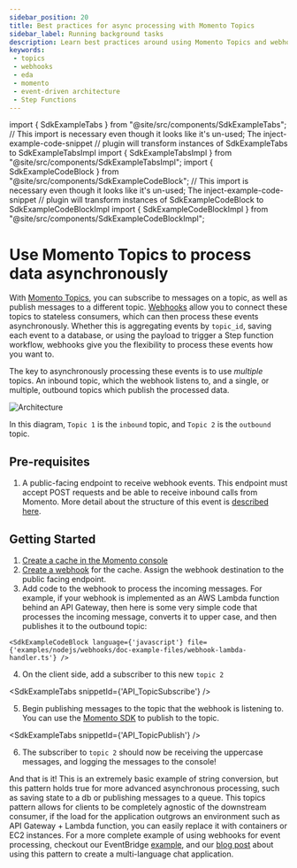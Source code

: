 ```yaml
---
sidebar_position: 20
title: Best practices for async processing with Momento Topics
sidebar_label: Running background tasks
description: Learn best practices around using Momento Topics and webhooks to process data asynchronously in your event-driven architectures.
keywords:
 - topics
 - webhooks
 - eda
 - momento
 - event-driven architecture
 - Step Functions
---
```


import { SdkExampleTabs } from "@site/src/components/SdkExampleTabs";
// This import is necessary even though it looks like it's un-used; The inject-example-code-snippet
// plugin will transform instances of SdkExampleTabs to SdkExampleTabsImpl
import { SdkExampleTabsImpl } from "@site/src/components/SdkExampleTabsImpl";
import { SdkExampleCodeBlock } from "@site/src/components/SdkExampleCodeBlock";
// This import is necessary even though it looks like it's un-used; The inject-example-code-snippet
// plugin will transform instances of SdkExampleCodeBlock to SdkExampleCodeBlockImpl
import { SdkExampleCodeBlockImpl } from "@site/src/components/SdkExampleCodeBlockImpl";

# Use Momento Topics to process data asynchronously

With [Momento Topics](../), you can subscribe to messages on a topic, as well as publish messages to a different topic. [Webhooks](../webhooks/overview) allow you to connect these topics to stateless consumers, which can then process these events asynchronously. Whether this is aggregating events by `topic_id`, saving each event to a database, or using the payload to trigger a Step function workflow, webhooks give you the flexibility to process these events how you want to.

The key to asynchronously processing these events is to use _multiple_ topics. An inbound topic, which the webhook listens to, and a single, or multiple, outbound topics which publish the processed data.

![Architecture](@site/static/img/topics/patterns/asynchronous-processing.png)

In this diagram, `Topic 1` is the `inbound` topic, and `Topic 2` is the `outbound` topic.

## Pre-requisites
1. A public-facing endpoint to receive webhook events. This endpoint must accept POST requests and be able to receive inbound calls from Momento. More detail about the structure of this event is [described here](../webhooks/overview#example-event).

## Getting Started
1. [Create a cache in the Momento console](https://console.gomomento.com/caches/create)
2. [Create a webhook](/topics/webhooks/creating-a-webhook) for the cache. Assign the webhook destination to the public facing endpoint.
3. Add code to the webhook to process the incoming messages. For example, if your webhook is implemented as an AWS Lambda function behind an API Gateway, then here is some very simple code that processes the incoming message, converts it to upper case, and then publishes it to the outbound topic:

```
<SdkExampleCodeBlock language={'javascript'} file={'examples/nodejs/webhooks/doc-example-files/webhook-lambda-handler.ts'} />
```

4. On the client side, add a subscriber to this new `topic 2`

<SdkExampleTabs snippetId={'API_TopicSubscribe'} />

5. Begin publishing messages to the topic that the webhook is listening to. You can use the [Momento SDK](/topics/api-reference) to publish to the topic.

<SdkExampleTabs snippetId={'API_TopicPublish'} />

6. The subscriber to `topic 2` should now be receiving the uppercase messages, and logging the messages to the console!

And that is it! This is an extremely basic example of string conversion, but this pattern holds true for more advanced asynchronous processing, such as saving state to a db or publishing messages to a queue. This topics pattern allows for clients to be completely agnostic of the downstream consumer, if the load for the application outgrows an environment such as API Gateway + Lambda function, you can easily replace it with containers or EC2 instances. For a more complete example of using webhooks for event processing, checkout our EventBridge [example](/topics/integrations/lambda-handler), and our [blog post](https://www.gomomento.com/blog/how-to-use-webhooks-and-momento-topics-to-build-a-multi-language-chat-app) about using this pattern to create a multi-language chat application.
